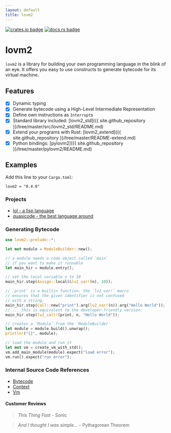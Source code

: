 ```yaml
---
layout: default
title: lovm2
---
```


[![crates.io badge](https://img.shields.io/crates/v/lovm2.svg)](https://crates.io/crates/lovm2)
[![docs.rs badge](https://docs.rs/lovm2/badge.svg?version=latest)](https://docs.rs/lovm2/)

# lovm2

`lovm2` is a library for building your own programming language in the blink of an eye. It offers you easy to use constructs to generate bytecode for its virtual machine.

## Features

- [X] Dynamic typing
- [X] Generate bytecode using a High-Level Intermediate Representation
- [X] Define own instructions as `Interrupt`s
- [X] Standard library included: [lovm2_std]({{ site.github_repository }}/tree/master/src/lovm2_std/README.md)
- [X] Extend your programs with Rust: [lovm2_extend]({{ site.github_repository }}/tree/master/README-extend.md)
- [X] Python bindings: [pylovm2]({{ site.github_repository }}/tree/master/pylovm2/README.md)

## Examples

Add this line to your `Cargo.toml`:

```
lovm2 = "0.4.8"
```

### Projects

- [lol - a lisp language](https://github.com/lausek/lol)
- [quasicode - the best language around](https://github.com/witling/quasicode)

### Generating Bytecode

``` rust
use lovm2::prelude::*;

let mut module = ModuleBuilder::new();

// a module needs a code object called `main`
// if you want to make it runnable
let main_hir = module.entry();

// set the local variable n to 10
main_hir.step(Assign::local(&lv2_var!(n), 10));

// `print` is a builtin function. the `lv2_var!` macro
// ensures that the given identifier is not confused
// with a string.
main_hir.step(Call::new("print").arg(lv2_var!(n)).arg("Hello World"));
// ... this is equivalent to the developer-friendly version:
main_hir.step(lv2_call!(print, n, "Hello World"));

// creates a `Module` from the `ModuleBuilder`
let module = module.build().unwrap();
println!("{}", module);

// load the module and run it
let mut vm = create_vm_with_std();
vm.add_main_module(module).expect("load error");
vm.run().expect("run error");
```

### Internal Source Code References

- [Bytecode](https://github.com/lausek/lovm2/blob/master/src/lovm2_core/src/bytecode.rs)
- [Context](https://github.com/lausek/lovm2/blob/master/src/lovm2_core/src/vm/context.rs)
- [Vm](https://github.com/lausek/lovm2/blob/master/src/lovm2_core/src/vm/mod.rs)

#### Customer Reviews

> *This Thing Fast* - Sonic

> *And I thought I was simple...* - Pythagorean Theorem
